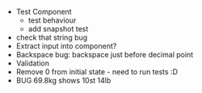 -   Test Component
    -   test behaviour
    -   add snapshot test
-   check that string bug
-   Extract input into component?
-   Backspace bug: backspace just before decimal point
-   Validation
-   Remove 0 from initial state - need to run tests :D
-   BUG 69.8kg shows 10st 14lb
